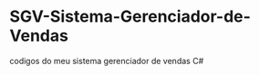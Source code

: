 SGV-Sistema-Gerenciador-de-Vendas
=================================

codigos do meu sistema gerenciador de vendas C#
